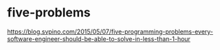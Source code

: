 # five-problems
https://blog.svpino.com/2015/05/07/five-programming-problems-every-software-engineer-should-be-able-to-solve-in-less-than-1-hour
